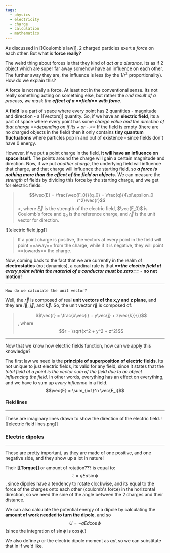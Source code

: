 ```yaml
---
tags:
  - physics
  - electricity
  - charge
  - calculation
  - mathematics
---
```

As discussed in [[Coulomb's law]], 2 charged particles exert a *force* on each other. But what is **force really?** 

The weird thing about forces is that they kind of *act at a distance*. Its as if 2 object which are super far away somehow have an influence on each other. The further away they are, the influence is less (by the $1/r^2$ proportionality). How do we explain this?

A force is not really a force. At least not in the conventional sense. Its not really something acting on something else, but rather the *end result of a process, we mask the **effect of a ==field== with force***. 

A **field** is a part of space where every point has 2 quantities - magnitude and direction - a [[Vectors]] quantity. So, if we have an **electric field**, its a part of space where every point has some *charge value and the direction of that charge ==depending on if its + or -.==* If the field is empty (there are no charged objects in the field) then it only contains **tiny quantum fluctuations** where particles pop in and out of existence - since fields don't have 0 energy.

However, if we put a point charge in the field, **it will have an influence on space itself.** The points around the charge will gain a certain magnitude and direction. Now, if we put *another charge*, the underlying field will influence that charge, and that charge will influence the starting field, so ***a force is nothing more than the effect of the field on objects.*** We can measure the *strength* of fields by dividing this force by the starting charge, and we get for electric fields:

>$$\vec{E} = \frac{\vec{F_0}}{q_0} = \frac{q}{4\pi\epsilon_0 r^2}\vec{r}$$>, where $\vec{E}$ is the strength of the electric field, $\vec{F_0}$ is Coulomb's force and $q_0$ is the reference charge, and $\vec{r}$ is the unit vector for direction.

![[electric field.jpg]]

> If a point charge is positive, the vectors at every point in the field will point ==away== from the charge, while if it is negative, they will point ==towards== the charge.

Now, coming back to the fact that we are currently in the realm of **electrostatics** (not dynamics), a cardinal rule is that ***==the electric field at every point within the material of a conductor must be zero==*** - **no net motion!**

---

```
How do we calculate the unit vector?
```

Well, the $\vec{r}$ is composed of real **unit vectors of the x,y and z plane**, and they are $\vec{i}$, $\vec{j}$, and $\vec{k}$. So, the unit vector $\vec{r}$ is composed of:
> $$\vec{r} = \frac{x\vec{i} + y\vec{j} + z\vec{k}}{r}$$
> , where $$r = \sqrt{x^2 + y^2 + z^2}$$

---

Now that we know how electric fields function, how can we apply this knowledge? 

The first law we need is the **principle of superposition of electric fields**. Its not unique to just electric fields, its valid for any field, since it states that the *total field at a point is the vector sum of the field due to an object influencing the field*. In other words, everything has an effect on everything, and we have to sum up *every influence* in a field. $$\vec{E} = \sum_{i=1}^n \vec{E_i}$$
#### Field lines
---
These are imaginary lines drawn to show the direction of the electric field.
![[electric field lines.png]]

### Electric dipoles
---
These are pretty important, as they are made of one positive, and one negative side, and they show up a lot in nature!

Their **[[Torque]]** or amount of rotation??? is equal to:$$\tau = qEd\sin\phi$$, since dipoles have a tendency to rotate clockwise, and its equal to the force of the charges onto each other (coulomb's force) in the horizontal direction, so we need the sine of the angle between the 2 charges and their distance.

We can also calculate the potential energy of a dipole by calculating the **amount of work needed to turn the dipole**, and so $$U = -qEd\cos\phi$$ (since the integration of $\sin\phi$ is $\cos\phi$.)

We also define $p$ or the electric dipole moment as $qd$, so we can substitute that in if we'd like.



